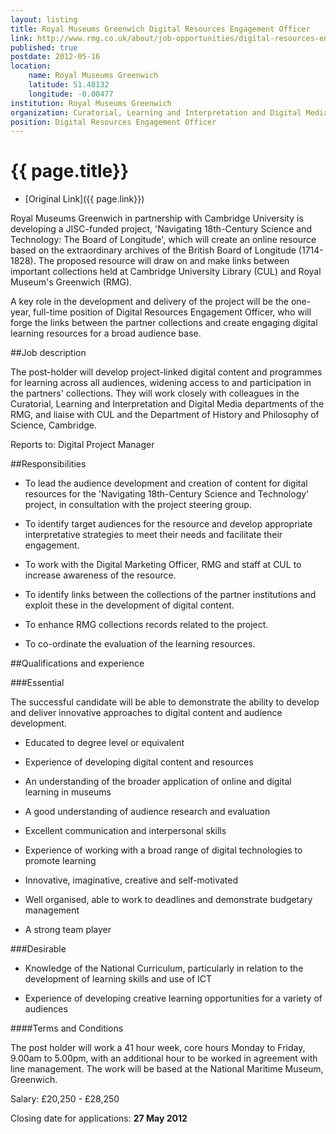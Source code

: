 ```yaml
---
layout: listing
title: Royal Museums Greenwich Digital Resources Engagement Officer
link: http://www.rmg.co.uk/about/job-opportunities/digital-resources-engagement-officer
published: true
postdate: 2012-05-16
location:
    name: Royal Museums Greenwich
    latitude: 51.48132
    longitude: -0.00477
institution: Royal Museums Greenwich
organization: Curatorial, Learning and Interpretation and Digital Media departments
position: Digital Resources Engagement Officer
---
```



# {{ page.title}}

* [Original Link]({{ page.link}})


Royal Museums Greenwich in partnership with Cambridge University is developing a JISC-funded project, 'Navigating 18th-Century Science and Technology: The Board of Longitude', which will create an online resource based on the extraordinary archives of the British Board of Longitude (1714-1828). The proposed resource will draw on and make links between important collections held at Cambridge University Library (CUL) and Royal Museum's Greenwich (RMG). 

A key role in the development and delivery of the project will be the one-year, full-time position of Digital Resources Engagement Officer, who will forge the links between the partner collections and create engaging digital learning resources for a broad audience base.

##Job description

The post-holder will develop project-linked digital content and programmes for learning across all audiences, widening access to and participation in the partners' collections. They will work closely with colleagues in the Curatorial, Learning and Interpretation and Digital Media departments of the RMG, and liaise with CUL and the Department of History and Philosophy of Science, Cambridge. 

Reports to: Digital Project Manager

##Responsibilities

* To lead the audience development and creation of content for digital resources for the 'Navigating 18th-Century Science and Technology' project, in consultation with the project steering group.

* To identify target audiences for the resource and develop appropriate interpretative strategies to meet their needs and facilitate their engagement.

* To work with the Digital Marketing Officer, RMG and staff at CUL to increase awareness of the resource.

* To identify links between the collections of the partner institutions and exploit these in the development of digital content.

* To enhance RMG collections records related to the project.

* To co-ordinate the evaluation of the learning resources.


##Qualifications and experience

###Essential

The successful candidate will be able to demonstrate the ability to develop and deliver innovative approaches to digital content and audience development.
* Educated to degree level or equivalent

* Experience of developing digital content and resources

* An understanding of the broader application of online and digital learning in museums

* A good understanding of audience research and evaluation

* Excellent communication and interpersonal skills

* Experience of working with a broad range of digital technologies to promote learning

* Innovative, imaginative, creative and self-motivated

* Well organised, able to work to deadlines and demonstrate budgetary management

* A strong team player

###Desirable

* Knowledge of the National Curriculum, particularly in relation to the development of learning skills and use of ICT

* Experience of developing creative learning opportunities for a variety of audiences

####Terms and Conditions

The post holder will work a 41 hour week, core hours Monday to Friday, 9.00am to 5.00pm, with an additional hour to be worked in agreement with line management. The work will be based at the National Maritime Museum, Greenwich.

Salary:  &pound;20,250 - &pound;28,250

Closing date for applications: **27 May 2012**